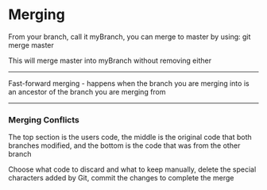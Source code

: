 # Merging

From your branch, call it myBranch, you can merge to master by using: git merge master

This will merge master into myBranch without removing either

***

Fast-forward merging - happens when the branch you are merging into is an ancestor of the branch you are merging from

***

### Merging Conflicts

The top section is the users code, the middle is the original code that both branches modified, and the bottom is the code that was from the other branch

Choose what code to discard and what to keep manually, delete the special characters added by Git, commit the changes to complete the merge

